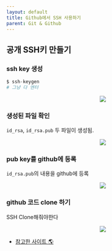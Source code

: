 ```yaml
---
layout: default
title: Github에서 SSH 사용하기
parent: Git & Github
---
```


## 공개 SSH키 만들기

### ssh key 생성

```s
$ ssh-keygen
# 그냥 다 엔터
```

<p align="center">
  <img src="https://taehyungs-programming-blog.github.io/just-the-docs/assets/images/git-github/ssh-01.png" />
</p>


### 생성된 파일 확인

`id_rsa`, `id_rsa.pub` 두 파일이 생성됨.

<p align="center">
  <img src="https://taehyungs-programming-blog.github.io/just-the-docs/assets/images/git-github/ssh-02.png" />
</p>


### pub key를 github에 등록

`id_rsa.pub`의 내용을 github에 등록

<p align="center">
  <img src="https://taehyungs-programming-blog.github.io/just-the-docs/assets/images/git-github/ssh-03.png" />
</p>


### github 코드 clone 하기

SSH Clone해줘야한다

<p align="center">
  <img src="https://taehyungs-programming-blog.github.io/just-the-docs/assets/images/git-github/ssh-04.png" />
</p>


- [참고한 사이트 🌎](https://brunch.co.kr/@anonymdevoo/10)